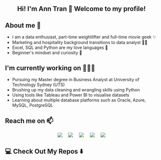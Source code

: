<h2  align="center"> Hi! I'm Ann Tran 👋 Welcome to my profile! 

## About me 🌱
- I am a data enthusiast, part-time weightlifter and full-time movie geek ✨
- Marketing and hospitality background transitions to data analyst 💁‍♀️
- Excel, SQL and Python are my love languages 📖
- Beginner's mindset and curiosity 🧠

## I'm currently working on 🚴🏻‍♀️

- Pursuing my Master degree in Business Analyst at University of Technology Sydney (UTS)
- Brushing up my data cleaning and wrangling skills using Python
- Using tools like Tableau and Power BI to visualise datasets
- Learning about multiple database platforms such as Oracle, Azure, MySQL, PostgreSQL


## Reach me on 📫</h2>
<p align="center">
  <a target="_blank"href="https://www.linkedin.com/in/antran-28/"><img src="https://img.shields.io/badge/linkedin-%230077B5.svg?&style=for-the-badge&logo=linkedin&logoColor=white" /></a>&nbsp;&nbsp;&nbsp;&nbsp;
  <a target="_blank"href="https://www.kaggle.com/thanhthuyantran/"><img src ="https://img.shields.io/badge/Kaggle-035a7d?style=for-the-badge&logo=kaggle&logoColor=white" /></a>&nbsp;&nbsp;&nbsp;&nbsp;
  <a target="_blank"href="https://www.instagram.com/itsmyannie/"><img src="https://img.shields.io/badge/Instagram-%23E4405F.svg?style=for-the-badge&logo=Instagram&logoColor=white" /></a>&nbsp;&nbsp;&nbsp;&nbsp;
  <a href="mailto:tranthuyan.198@gmail.com?subject=Hello%20Ileri,%20From%20Github"><img src="https://img.shields.io/badge/gmail-%23D14836.svg?&style=for-the-badge&logo=gmail&logoColor=white" /></a>&nbsp;&nbsp;&nbsp;&nbsp;
  <a target="_blank" href="https://public.tableau.com/app/profile/an.tran4426"><img src="https://img.shields.io/badge/-Tableau-E97627?style=for-the-badge&logo=Tableau&logoColor=white"></img></a>
</p>



## 💻 Check Out My Repos ⬇️ </h2> 
